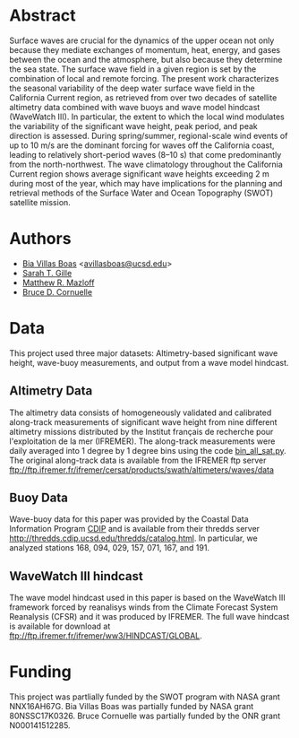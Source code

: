 # Abstract
Surface waves are crucial for the dynamics of the upper ocean not only because they mediate exchanges of momentum, heat, energy, and gases between the ocean and the atmosphere, but also because they determine the sea state. The surface wave field in a given region is set by the combination of local and remote forcing. The present work characterizes the seasonal variability of the deep water surface wave field in the California Current region, as retrieved from over two decades of satellite altimetry data combined with wave buoys and wave model hindcast (WaveWatch III). In particular, the extent to which the local wind modulates the variability of the significant wave height, peak period, and peak direction is assessed. During spring/summer, regional-scale wind events of up to 10 m/s are the dominant forcing for waves off the California coast, leading to relatively short-period waves (8–10 s) that come predominantly from the north-northwest. The wave climatology throughout the California Current region shows average significant wave heights exceeding 2 m during most of the year, which may have implications for the planning and retrieval methods of the Surface Water and Ocean Topography (SWOT) satellite mission.
# Authors
* [Bia Villas Boas](https://scripps.ucsd.edu/profiles/avillasboas) <<avillasboas@ucsd.edu>>
* [Sarah T. Gille](http://www-pord.ucsd.edu/~sgille/)
* [Matthew R. Mazloff](http://scrippsscholars.ucsd.edu/mmazloff)
* [Bruce D. Cornuelle](http://scrippsscholars.ucsd.edu/bcornuelle)
# Data
This project used three major datasets: Altimetry-based significant wave height, wave-buoy measurements, and 
output from a wave model hindcast. 

Altimetry Data 
-----------
The altimetry data consists of homogeneously validated and calibrated along-track measurements of significant wave height from nine different altimetry missions distributed by the Institut français de recherche pour l'exploitation de la mer (IFREMER). The along-track measurements were daily averaged into 1 degree by 1 degree bins using the code [bin_all_sat.py](https://github.com/biavillas/CaliforniaWaveVariability/blob/master/data/bin_all_sat.py). The original along-track data is available from the IFREMER ftp server <ftp://ftp.ifremer.fr/ifremer/cersat/products/swath/altimeters/waves/data>

Buoy Data 
-----------
Wave-buoy data for this paper was provided by the Coastal Data Information Program [CDIP](http://cdip.ucsd.edu) and is available from their thredds server <http://thredds.cdip.ucsd.edu/thredds/catalog.html>. In particular, we analyzed stations 168, 094, 029, 157, 071, 167, and 191.

WaveWatch III hindcast
-----------
The wave model hindcast used in this paper is based on the WaveWatch III framework forced by reanalisys winds from the Climate Forecast System Reanalysis (CFSR) and it was produced by IFREMER. The full wave hindcast is available for download at <ftp://ftp.ifremer.fr/ifremer/ww3/HINDCAST/GLOBAL>.


# Funding
This project was partlially funded by the SWOT program with NASA grant NNX16AH67G.
Bia Villas Boas was partially funded by NASA grant 80NSSC17K0326.
Bruce Cornuelle was partially funded by the ONR grant N000141512285.
